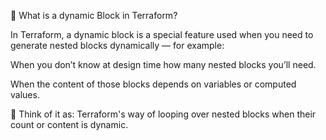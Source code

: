🔁 What is a dynamic Block in Terraform?

In Terraform, a dynamic block is a special feature used when you need to generate nested blocks dynamically — for example:

When you don’t know at design time how many nested blocks you’ll need.

When the content of those blocks depends on variables or computed values.

🧠 Think of it as:
Terraform's way of looping over nested blocks when their count or content is dynamic.
